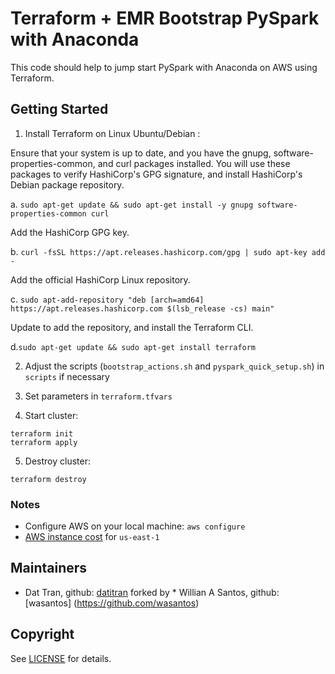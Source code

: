 # Terraform + EMR Bootstrap PySpark with Anaconda

This code should help to jump start PySpark with Anaconda on AWS using Terraform.

## Getting Started
1. Install Terraform on Linux Ubuntu/Debian : 

Ensure that your system is up to date, and you have the gnupg, software-properties-common, and curl packages installed. You will use these packages to verify HashiCorp's GPG signature, and install HashiCorp's Debian package repository.

a. `sudo apt-get update && sudo apt-get install -y gnupg software-properties-common curl`

Add the HashiCorp GPG key.

b. `curl -fsSL https://apt.releases.hashicorp.com/gpg | sudo apt-key add -`

Add the official HashiCorp Linux repository.

c. `sudo apt-add-repository "deb [arch=amd64] https://apt.releases.hashicorp.com $(lsb_release -cs) main"`

Update to add the repository, and install the Terraform CLI.

d.`sudo apt-get update && sudo apt-get install terraform` 

2. Adjust the scripts (`bootstrap_actions.sh` and `pyspark_quick_setup.sh`) in `scripts` if necessary

3. Set parameters in `terraform.tfvars`

4. Start cluster:
```
terraform init
terraform apply
```
5. Destroy cluster:
```
terraform destroy
```

### Notes
* Configure AWS on your local machine: `aws configure`
* [AWS instance cost](https://aws.amazon.com/emr/pricing/) for `us-east-1`

## Maintainers
* Dat Tran, github: [datitran](https://github.com/datitran) forked by * Willian A Santos, github: [wasantos] (https://github.com/wasantos)

## Copyright

See [LICENSE](LICENSE) for details.

